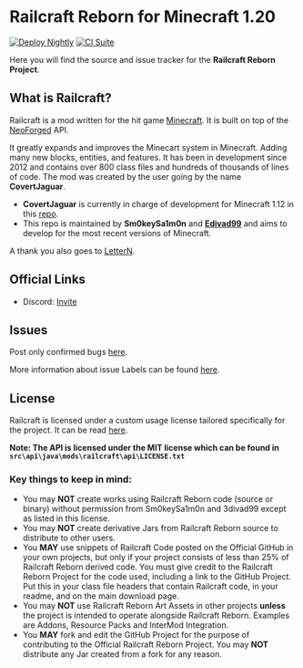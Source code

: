 # Railcraft Reborn for Minecraft 1.20

[![Deploy Nightly](https://github.com/railcraft-reborn/railcraft/actions/workflows/nightly.yml/badge.svg)](https://github.com/railcraft-reborn/railcraft/releases/tag/nightly)
[![CI Suite](https://github.com/railcraft-reborn/railcraft/actions/workflows/master.yml/badge.svg)](https://github.com/railcraft-reborn/railcraft/actions/workflows/master.yml)

Here you will find the source and issue tracker for the **Railcraft Reborn Project**.

## What is Railcraft?

Railcraft is a mod written for the hit game [Minecraft](https://minecraft.net/). It is built on top
of the [NeoForged](https://github.com/neoforged) API.

It greatly expands and improves the Minecart system in Minecraft. Adding many new blocks, entities,
and features. It has been in development since 2012 and contains over 800 class files and hundreds
of thousands of lines of code.
The mod was created by the user going by the name **CovertJaguar**.

- **CovertJaguar** is currently in charge of development for Minecraft 1.12 in
  this [repo](https://github.com/Railcraft/Railcraft).
- This repo is maintained by **Sm0keySa1m0n** and [**Edivad99**](https://github.com/Edivad99) and
  aims to develop for the most recent versions of Minecraft.

A thank you also goes to [LetterN](https://github.com/LetterN).

## Official Links

[comment]: <> (* The Blog, Forums, and main download page: <https://www.railcraft.info>)

[comment]: <> (* The Wiki: <https://railcraft.info/wiki>)

* Discord: [Invite](https://discord.gg/VyaUt2r)

## Issues

Post only confirmed bugs [here](https://github.com/railcraft-reborn/railcraft/issues).

More information about issue Labels can be
found [here](https://github.com/CovertJaguar/Railcraft/wiki/Issue-Labels).

## License

Railcraft is licensed under a custom usage license tailored specifically for the project. It can be
read [here](https://github.com/railcraft-reborn/railcraft/blob/1.20.x/LICENSE.md).

**Note: The API is licensed under the MIT license which can be found
in `src\api\java\mods\railcraft\api\LICENSE.txt`**

### Key things to keep in mind:

- You may **NOT** create works using Railcraft Reborn code (source or binary) without 
  permission from Sm0keySa1m0n and 3divad99 except as listed in this license.
- You may **NOT** create derivative Jars from Railcraft Reborn source to distribute to other users.
- You **MAY** use snippets of Railcraft Code posted on the Official GitHub in your own projects, but
  only if your project consists of less than 25% of Railcraft Reborn derived code.
  You must give credit to the Railcraft Reborn Project for the code used, including a link to the 
  GitHub Project. Put this in your class file headers that contain Railcraft code, in your 
  readme, and on the main download page.
- You may **NOT** use Railcraft Reborn Art Assets in other projects **unless** the project is 
  intended to operate alongside Railcraft Reborn.
  Examples are Addons, Resource Packs and InterMod Integration.
- You **MAY** fork and edit the GitHub Project for the purpose of contributing to the Official
  Railcraft Reborn Project. You may **NOT** distribute any Jar created from a fork for any reason.
